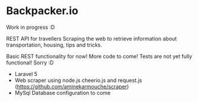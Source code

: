 # Backpacker.io
Work in progress :D

REST API for travellers Scraping the web to retrieve information about transportation, housing, tips and tricks.

Basic REST functionality for now! More code to come! Tests are not yet fully functional! Sorry :D


- Laravel 5
- Web scraper using node.js cheerio.js and request.js (https://github.com/aminekarmouche/scraper)
- MySql Database configuration to come

